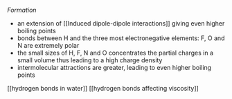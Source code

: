 *Formation*
+ an extension of [[Induced dipole-dipole interactions]] giving even higher boiling points
+ bonds between H and the three most electronegative elements: F, O and N are extremely polar
+ the small sizes of H, F, N and O concentrates the partial charges in a small volume thus leading to a high charge density
+ intermolecular attractions are greater, leading to even higher boiling points

[[hydrogen bonds in water]]
[[hydrogen bonds affecting viscosity]]